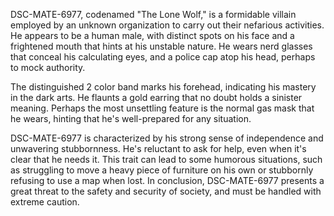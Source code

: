 DSC-MATE-6977, codenamed "The Lone Wolf," is a formidable villain employed by an unknown organization to carry out their nefarious activities. He appears to be a human male, with distinct spots on his face and a frightened mouth that hints at his unstable nature. He wears nerd glasses that conceal his calculating eyes, and a police cap atop his head, perhaps to mock authority.

The distinguished 2 color band marks his forehead, indicating his mastery in the dark arts. He flaunts a gold earring that no doubt holds a sinister meaning. Perhaps the most unsettling feature is the normal gas mask that he wears, hinting that he's well-prepared for any situation. 

DSC-MATE-6977 is characterized by his strong sense of independence and unwavering stubbornness. He's reluctant to ask for help, even when it's clear that he needs it. This trait can lead to some humorous situations, such as struggling to move a heavy piece of furniture on his own or stubbornly refusing to use a map when lost. In conclusion, DSC-MATE-6977 presents a great threat to the safety and security of society, and must be handled with extreme caution.
